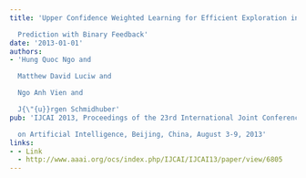 ```yaml
---
title: 'Upper Confidence Weighted Learning for Efficient Exploration in Multiclass

  Prediction with Binary Feedback'
date: '2013-01-01'
authors:
- 'Hung Quoc Ngo and

  Matthew David Luciw and

  Ngo Anh Vien and

  J{\"{u}}rgen Schmidhuber'
pub: 'IJCAI 2013, Proceedings of the 23rd International Joint Conference

  on Artificial Intelligence, Beijing, China, August 3-9, 2013'
links:
- - Link
  - http://www.aaai.org/ocs/index.php/IJCAI/IJCAI13/paper/view/6805
---
```

